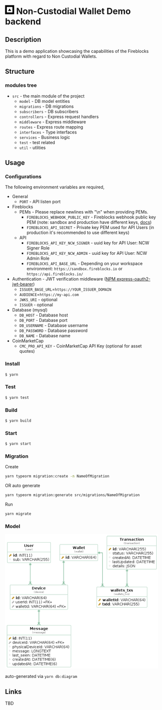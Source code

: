 # <img src="assets/images/logo.png" width="30px"/> Non-Custodial Wallet Demo backend

## Description

This is a demo application showcasing the capabilities of the Fireblocks platform with regard to Non Custodial Wallets.

## Structure

### modules tree

- `src` - the main module of the project
  - `model` - DB model entities
  - `migrations` - DB migrations
  - `subscribers` - DB subscribers
  - `controllers` - Express request handlers
  - `middleware` - Express middleware
  - `routes` - Express route mapping
  - `interfaces` - Type interfaces
  - `services` - Business logic
  - `test` - test related
  - `util` - utlities

## Usage

### Configurations

The following environment variables are required,

- General
  - `PORT` - API listen port
- Fireblocks
  - PEMs - Please replace newlines with "\n" when providing PEMs.
    - `FIREBLOCKS_WEBHOOK_PUBLIC_KEY` - Fireblocks webhook public key PEM (note: sandbox and production have different keys, [docs](https://developers.fireblocks.com/docs/webhooks-notifications#validation))
    - `FIREBLOCKS_API_SECRET` - Private key PEM used for API Users (in production it's recommended to use different keys)
  - API
    - `FIREBLOCKS_API_KEY_NCW_SIGNER` - uuid key for API User: NCW Signer Role
    - `FIREBLOCKS_API_KEY_NCW_ADMIN` - uuid key for API User: NCW Admin Role
    - `FIREBLOCKS_API_BASE_URL` - Depending on your workspace environment: `https://sandbox.fireblocks.io` or `https://api.fireblocks.io/`
- Authentication - JWT verification middleware ([NPM express-oauth2-jwt-bearer](https://www.npmjs.com/package/express-oauth2-jwt-bearer))
  - `ISSUER_BASE_URL`=`https://YOUR_ISSUER_DOMAIN`
  - `AUDIENCE`=`https://my-api.com`
  - `JWKS_URI` - optional
  - `ISSUER` - optional
- Database (mysql)
  - `DB_HOST` - Database host
  - `DB_PORT` - Database port
  - `DB_USERNAME` - Database username
  - `DB_PASSWORD` - Database password
  - `DB_NAME` - Database name
- CoinMarketCap
  - `CMC_PRO_API_KEY` - CoinMarketCap API Key (optional for asset quotes)

### Install

```bash
$ yarn
```

### Test

```bash
$ yarn test
```

### Build

```bash
$ yarn build
```

### Start

```bash
$ yarn start
```

### Migration

Create

```bash
yarn typeorm migration:create -n NameOfMigration
```

OR auto generate

```bash
yarn typeorm migration:generate src/migrations/NameOfMigration
```

Run

```bash
yarn migrate
```

### Model

<img src="assets/images/model.png"/>

auto-generated via `yarn db:diagram`

## Links

TBD
